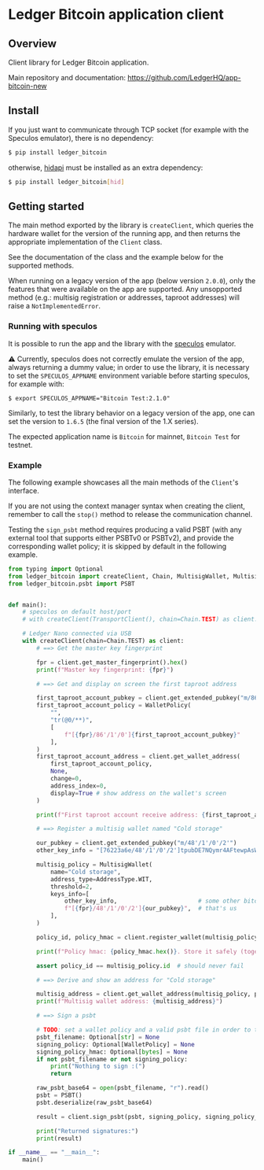 # Ledger Bitcoin application client

## Overview

Client library for Ledger Bitcoin application.

Main repository and documentation: https://github.com/LedgerHQ/app-bitcoin-new

## Install

If you just want to communicate through TCP socket (for example with the Speculos emulator), there is no dependency:

```bash
$ pip install ledger_bitcoin
```

otherwise, [hidapi](https://github.com/trezor/cython-hidapi) must be installed as an extra dependency:

```bash
$ pip install ledger_bitcoin[hid]
```

## Getting started

The main method exported by the library is `createClient`, which queries the hardware wallet for the version of the running app, and then returns the appropriate implementation of the `Client` class.

See the documentation of the class and the example below for the supported methods.

When running on a legacy version of the app (below version `2.0.0`), only the features that were available on the app are supported. Any unsopported method (e.g.: multisig registration or addresses, taproot addresses) will raise a `NotImplementedError`.

### Running with speculos

It is possible to run the app and the library with the [speculos](https://github.com/LedgerHQ/speculos) emulator.

⚠️ Currently, speculos does not correctly emulate the version of the app, always returning a dummy value; in order to use the library, it is necessary to set the `SPECULOS_APPNAME` environment variable before starting speculos, for example with:

```
$ export SPECULOS_APPNAME="Bitcoin Test:2.1.0"
```

Similarly, to test the library behavior on a legacy version of the app, one can set the version to `1.6.5` (the final version of the 1.X series).

The expected application name is `Bitcoin` for mainnet, `Bitcoin Test` for testnet.

### Example

The following example showcases all the main methods of the `Client`'s interface.

If you are not using the context manager syntax when creating the client, remember to call the `stop()` method to release the communication channel.

Testing the `sign_psbt` method requires producing a valid PSBT (with any external tool that supports either PSBTv0 or PSBTv2), and provide the corresponding wallet policy; it is skipped by default in the following example.


```python
from typing import Optional
from ledger_bitcoin import createClient, Chain, MultisigWallet, MultisigWallet, WalletPolicy, AddressType, TransportClient
from ledger_bitcoin.psbt import PSBT


def main():
    # speculos on default host/port
    # with createClient(TransportClient(), chain=Chain.TEST) as client:

    # Ledger Nano connected via USB
    with createClient(chain=Chain.TEST) as client:
        # ==> Get the master key fingerprint

        fpr = client.get_master_fingerprint().hex()
        print(f"Master key fingerprint: {fpr}")

        # ==> Get and display on screen the first taproot address

        first_taproot_account_pubkey = client.get_extended_pubkey("m/86'/1'/0'")
        first_taproot_account_policy = WalletPolicy(
            "",
            "tr(@0/**)",
            [
                f"[{fpr}/86'/1'/0']{first_taproot_account_pubkey}"
            ],
        )
        first_taproot_account_address = client.get_wallet_address(
            first_taproot_account_policy,
            None,
            change=0,
            address_index=0,
            display=True # show address on the wallet's screen
        )

        print(f"First taproot account receive address: {first_taproot_account_address}")

        # ==> Register a multisig wallet named "Cold storage"

        our_pubkey = client.get_extended_pubkey("m/48'/1'/0'/2'")
        other_key_info = "[76223a6e/48'/1'/0'/2']tpubDE7NQymr4AFtewpAsWtnreyq9ghkzQBXpCZjWLFVRAvnbf7vya2eMTvT2fPapNqL8SuVvLQdbUbMfWLVDCZKnsEBqp6UK93QEzL8Ck23AwF"

        multisig_policy = MultisigWallet(
            name="Cold storage",
            address_type=AddressType.WIT,
            threshold=2,
            keys_info=[
                other_key_info,                       # some other bitcoiner
                f"[{fpr}/48'/1'/0'/2']{our_pubkey}",  # that's us
            ],
        )

        policy_id, policy_hmac = client.register_wallet(multisig_policy)

        print(f"Policy hmac: {policy_hmac.hex()}. Store it safely (together with the policy).")

        assert policy_id == multisig_policy.id  # should never fail

        # ==> Derive and show an address for "Cold storage"

        multisig_address = client.get_wallet_address(multisig_policy, policy_hmac, change=0, address_index=0, display=True)
        print(f"Multisig wallet address: {multisig_address}")

        # ==> Sign a psbt

        # TODO: set a wallet policy and a valid psbt file in order to test psbt signing
        psbt_filename: Optional[str] = None
        signing_policy: Optional[WalletPolicy] = None
        signing_policy_hmac: Optional[bytes] = None
        if not psbt_filename or not signing_policy:
            print("Nothing to sign :(")
            return

        raw_psbt_base64 = open(psbt_filename, "r").read()
        psbt = PSBT()
        psbt.deserialize(raw_psbt_base64)

        result = client.sign_psbt(psbt, signing_policy, signing_policy_hmac)

        print("Returned signatures:")
        print(result)

if __name__ == "__main__":
    main()
```